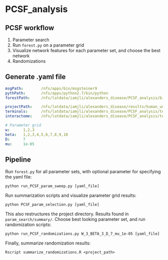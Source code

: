 # PCSF_analysis

## PCSF workflow
1. Parameter search
  1. Run `forest.py` on a parameter grid
  2. Visualize network features for each parameter set, and choose the best network
2. Randomizations

## Generate .yaml file
```yaml
msgPath:        /nfs/apps/bin/msgsteiner9
pythPath:       /nfs/apps/python2.7/bin/python
forestPath:     /nfs/latdata/iamjli/alexanders_disease/PCSF_analysis/bin/forest.py

projectPath:    /nfs/latdata/iamjli/alexanders_disease/results/human_uniform_weights/
terminals:      /nfs/latdata/iamjli/alexanders_disease/PCSF_analysis/test_data/toxicity_screen_human_uniform_prizes.tsv
interactome:    /nfs/latdata/iamjli/alexanders_disease/PCSF_analysis/test_data/iRefIndex_v13_MIScore_interactome.txt

# Parameter grid
w:      1,2,3
beta:   1,2,3,4,5,6,7,8,9,10
D:      7
mu:     1e-05
```

## Pipeline
Run `forest.py` for all parameter sets, with optional parameter for specifying the yaml file:

    python run_PCSF_param_sweep.py [yaml_file]
    
Run summarization scripts and visualize parameter grid results:  

    python PCSF_param_selection.py [yaml_file]
    
This also restructures the project directory. Results found in `param_search/summary/`. Choose best looking parameter set, and run randomization scripts:  

    python run_PCSF_randomizations.py W_3_BETA_3_D_7_mu_1e-05 [yaml_file] 
    
Finally, summarize randomization results:  

    Rscript summarize_randomizations.R <project_path>
